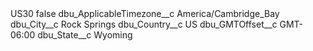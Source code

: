 <?xml version="1.0" encoding="UTF-8"?>
<CustomMetadata xmlns="http://soap.sforce.com/2006/04/metadata" xmlns:xsi="http://www.w3.org/2001/XMLSchema-instance" xmlns:xsd="http://www.w3.org/2001/XMLSchema">
    <label>US30</label>
    <protected>false</protected>
    <values>
        <field>dbu_ApplicableTimezone__c</field>
        <value xsi:type="xsd:string">America/Cambridge_Bay</value>
    </values>
    <values>
        <field>dbu_City__c</field>
        <value xsi:type="xsd:string">Rock Springs</value>
    </values>
    <values>
        <field>dbu_Country__c</field>
        <value xsi:type="xsd:string">US</value>
    </values>
    <values>
        <field>dbu_GMTOffset__c</field>
        <value xsi:type="xsd:string">GMT-06:00</value>
    </values>
    <values>
        <field>dbu_State__c</field>
        <value xsi:type="xsd:string">Wyoming</value>
    </values>
</CustomMetadata>
